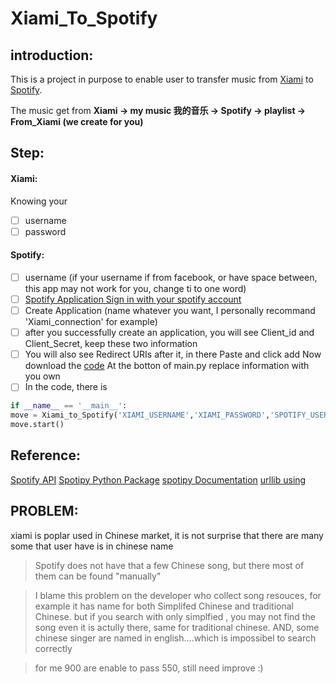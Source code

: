 # Xiami_To_Spotify


## introduction:
This is a project in purpose to enable user to transfer music from [Xiami](http://www.xiami.com) to [Spotify](https://www.spotify.com/us/).

The music get from **Xiami -> my music 我的音乐 -> Spotify -> playlist -> From_Xiami (we create for you)**

## Step:

####    Xiami:
Knowing your
- [ ] username
- [ ] password

####     Spotify:
- [ ] username (if your username if from facebook, or have space between, this app may not work for you, change ti to one word)
- [ ] [Spotify Application Sign in with your spotify account](https://developer.spotify.com/my-applications/)
- [ ] Create Application (name whatever you want, I personally recommand 'Xiami_connection' for example)
- [ ] after you successfully create an application, you will see Client_id and Client_Secret, keep these two information
- [ ] You will also see Redirect URIs after it, in there Paste [](http://github.com/zhang435/Xiami_To_Spotify/) and click add
    Now download the [code](https://github.com/zhang435/Xiami_To_Spotify/archive/master.zip)
At the botton of main.py
replace information with you own
- [ ] In the code, there is
```python
if __name__ == '__main__':
move = Xiami_to_Spotify('XIAMI_USERNAME','XIAMI_PASSWORD','SPOTIFY_USERNAME','CLIENT_ID','CLIENT_CECRET')
move.start()
```


## Reference:
[Spotify API](https://developer.spotify.com/web-api/)
[Spotipy Python Package](https://github.com/plamere/spotipy)
[spotipy Documentation](http://spotipy.readthedocs.io/en/latest/)
[urllib using](https://github.com/liyuntao/SignXiami)


## PROBLEM:
xiami is poplar used in Chinese market, it is not surprise that there are many some that user have is in chinese name

> Spotify does not have that a few Chinese song, but there most of them can be found "manually"

> I blame this problem on the developer who collect song resouces, for example it has name for both Simplifed Chinese and traditional Chinese. but if you search with only simplfied , you may not find the song even it is actully there, same for traditional chinese. AND, some chinese singer are named in english....which is impossibel to search correctly

> for me 900 are enable to pass 550, still need improve :)
